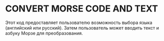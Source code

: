 # CONVERT MORSE CODE AND TEXT

Этот код предоставляет пользователю возможность выбора языка (английский или русский). Затем пользователь может вводить текст и азбуку Морзе для преобразования.
